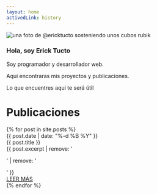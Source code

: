 ```yaml
---
layout: home
activedLink: history
---
```


<div id="presentation">
  <img
    class="shadow"
    src="{{ '/assets/img/profile.jpg' | relative_url }} "
    alt="una foto de @ericktucto sosteniendo unos cubos rubik"
  />
  <div>
    <h3>Hola, soy <strong>Erick Tucto</strong></h3>
    <p>Soy programador y desarrollador web.</p>
    <p>Aqui encontraras mis proyectos y publicaciones.</p>
    <p>Lo que encuentres aqui te será útil</p>
  </div>
</div>
<div class="br-bg"></div>

<div class="super-title">
  <h1>Publicaciones</h1>
</div>

<div id="history" class="grid-12 narrow col-12 items-center">
  {% for post in site.posts %}
    <div class="card__container shadow">
      <div class="card__date">{{ post.date | date: "%-d %B %Y" }}</div>
      <div class="card__image" style="background-image: url({{ post.image  }});"></div>
      <div class="card__data">
        <div class="card__title two-between">
          <span class="me-left me-v-middle">{{ post.title }}</span><fa-icon icon="ellipsis-h"></fa-icon>
        </div>
        <div class="card__description">
          <div class="description__sms">{{ post.excerpt | remove: '<p>' | remove: '</p>' }}</div>
          <div class="description__readmore">
            <a class="btn-primary" href="{{ post.url }}">LEER MÁS</a>
          </div>
        </div>
      </div>
    </div>
  {% endfor %}
</div>
